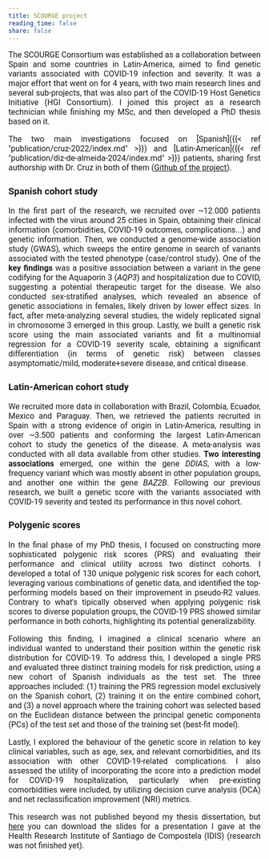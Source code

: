 ```yaml
---
title: SCOURGE project
reading_time: false
share: false
---
```


<span style="font-family: 'Roboto', sans-serif; font-size: 16px; text-align: justify;">

The SCOURGE Consortium was established as a collaboration between Spain and some countries in Latin-America, aimed to find genetic variants associated with COVID-19 infection and severity. It was a major effort that went on for 4 years, with two main research lines and several sub-projects, that was also part of the COVID-19 Host Genetics Initiative (HGI Consortium). I joined this project as a research technician while finishing my MSc, and then developed a PhD thesis based on it. 

The two main investigations focused on [Spanish]({{< ref "publication/cruz-2022/index.md" >}}) and [Latin-American]({{< ref "publication/diz-de-almeida-2024/index.md" >}}) patients, sharing first authorship with Dr. Cruz in both of them ([Github of the project](https://github.com/CIBERER/Scourge-COVID19)).

### Spanish cohort study
In the first part of the research, we recruited over ~12.000 patients infected with the virus around 25 cities in Spain, obtaining their clinical information (comorbidities, COVID-19 outcomes, complications...) and genetic information. Then, we conducted a genome-wide association study (GWAS), which sweeps the entire genome in search of variants associated with the tested phenotype (case/control study). One of the **key findings** was a positive association between a variant in the gene codifying for the Aquaporin 3 (_AQP3_) and hospitalization due to COVID, suggesting a potential therapeutic target for the disease. We also conducted sex-stratified analyses, which revealed an absence of genetic associations in females, likely driven by lower effect sizes. In fact, after meta-analyzing several studies, the widely replicated signal in chromosome 3 emerged in this group. Lastly, we built a genetic risk score using the main associated variants and fit a multinomial regression for a COVID-19 severity scale, obtaining a significant differentiation (in terms of genetic risk) between classes asymptomatic/mild, moderate+severe disease, and critical disease.

### Latin-American cohort study
We recruited more data in collaboration with Brazil, Colombia, Ecuador, Mexico and Paraguay. Then, we retrieved the patients recruited in Spain with a strong evidence of origin in Latin-America, resulting in over ~3.500 patients and conforming the largest Latin-American cohort to study the genetics of the disease. A meta-analysis was conducted with all data available from other studies. **Two interesting associations** emerged, one within the gene _DDIAS_, with a low-frequency variant which was mostly absent in other population groups, and another one within the gene _BAZ2B_. Following our previous research, we built a genetic score with the variants associated with COVID-19 severity and tested its performance in this novel cohort.


### Polygenic scores

In the final phase of my PhD thesis, I focused on constructing more sophisticated polygenic risk scores (PRS) and evaluating their performance and clinical utility across two distinct cohorts. I developed a total of 130 unique polygenic risk scores for each cohort, leveraging various combinations of genetic data, and identified the top-performing models based on their improvement in pseudo-R2 values. Contrary to what's tipically observed when applying polygenic risk scores to diverse population groups, the COVID-19 PRS showed similar performance in both cohorts, highlighting its potential generalizability.

Following this finding, I imagined a clinical scenario where an individual wanted to understand their position within the genetic risk distribution for COVID-19. To address this, I developed a single PRS and evaluated three distinct training models for risk prediction, using a new cohort of Spanish individuals as the test set. The three approaches included: (1) training the PRS regression model exclusively on the Spanish cohort, (2) training it on the entire combined cohort, and (3) a novel approach where the training cohort was selected based on the Euclidean distance between the principal genetic components (PCs) of the test set and those of the training set (best-fit model). 

Lastly, I explored the behaviour of the genetic score in relation to key clinical variables, such as age, sex, and relevant comorbidities, and its association with other COVID-19-related complications. I also assessed the utility of incorporating the score into a prediction model for COVID-19 hospitalization, particularly when pre-existing comorbidities were included, by utilizing decision curve analysis (DCA) and net reclassification improvement (NRI) metrics.

This research was not published beyond my thesis dissertation, but [here](/uploads/Slides_PRS_SILVIADIZ_IDIS.pdf) you can download the slides for a presentation I gave at the Health Research Institute of Santiago de Compostela (IDIS) (research was not finished yet).